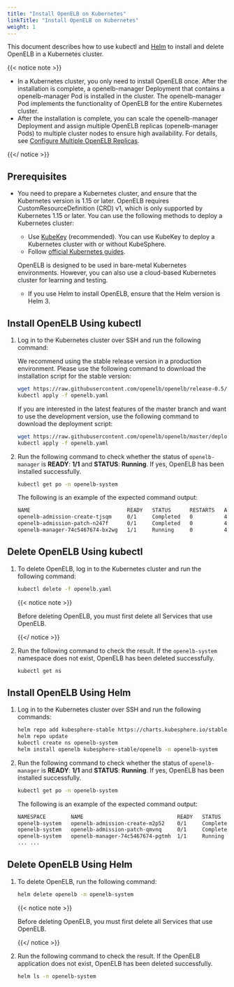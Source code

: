 ```yaml
---
title: "Install OpenELB on Kubernetes"
linkTitle: "Install OpenELB on Kubernetes"
weight: 1
---
```


This document describes how to use kubectl and [Helm](https://helm.sh/) to install and delete OpenELB in a Kubernetes cluster. 

{{< notice note >}}

- In a Kubernetes cluster, you only need to install OpenELB once. After the installation is complete, a openelb-manager Deployment that contains a openelb-manager Pod is installed in the cluster. The openelb-manager Pod implements the functionality of OpenELB for the entire Kubernetes cluster.
- After the installation is complete, you can scale the openelb-manager Deployment and assign multiple OpenELB replicas (openelb-manager Pods) to multiple cluster nodes to ensure high availability. For details, see [Configure Multiple OpenELB Replicas](/docs/getting-started/configuration/configure-multiple-openelb-replicas).

{{</ notice >}}

## Prerequisites

* You need to prepare a Kubernetes cluster, and ensure that the Kubernetes version is 1.15 or later. OpenELB requires CustomResourceDefinition (CRD) v1, which is only supported by Kubernetes 1.15 or later. You can use the following methods to deploy a Kubernetes cluster:

  * Use [KubeKey](https://kubesphere.io/docs/installing-on-linux/) (recommended). You can use KubeKey to deploy a Kubernetes cluster with or without KubeSphere.
  * Follow [official Kubernetes guides](https://kubernetes.io/docs/home/).

  OpenELB is designed to be used in bare-metal Kubernetes environments. However, you can also use a cloud-based Kubernetes cluster for learning and testing.

  * If you use Helm to install OpenELB, ensure that the Helm version is Helm 3.

## Install OpenELB Using kubectl

1. Log in to the Kubernetes cluster over SSH and run the following command:

   We recommend using the stable release version in a production environment. Please use the following command to download the installation script for the stable version:
   
   ```bash
   wget https://raw.githubusercontent.com/openelb/openelb/release-0.5/deploy/openelb.yaml
   kubectl apply -f openelb.yaml
   ```
   
   If you are interested in the latest features of the master branch and want to use the development version, use the following command to download the deployment script:
   
   ```bash
   wget https://raw.githubusercontent.com/openelb/openelb/master/deploy/openelb.yaml
   kubectl apply -f openelb.yaml
   ```
   
2. Run the following command to check whether the status of `openelb-manager` is **READY**: **1/1** and **STATUS**: **Running**. If yes, OpenELB has been installed successfully.

   ```bash
   kubectl get po -n openelb-system
   ```

   The following is an example of the expected command output:

   ```bash
   NAME                               READY   STATUS      RESTARTS   AGE
   openelb-admission-create-tjsqm     0/1     Completed   0          41s
   openelb-admission-patch-n247f      0/1     Completed   0          41s
   openelb-manager-74c5467674-bx2wg   1/1     Running     0          41s
   ```

## Delete OpenELB Using kubectl

1. To delete OpenELB, log in to the Kubernetes cluster and run the following command:

   ```bash
   kubectl delete -f openelb.yaml
   ```

   {{< notice note >}}

   Before deleting OpenELB, you must first delete all Services that use OpenELB.

   {{</ notice >}}

2. Run the following command to check the result. If the `openelb-system` namespace does not exist, OpenELB has been deleted successfully.

   ```bash
   kubectl get ns
   ```
   

## Install OpenELB Using Helm

1. Log in to the Kubernetes cluster over SSH and run the following commands:

   ```bash 
   helm repo add kubesphere-stable https://charts.kubesphere.io/stable
   helm repo update
   kubectl create ns openelb-system
   helm install openelb kubesphere-stable/openelb -n openelb-system
   ```

2. Run the following command to check whether the status of `openelb-manager` is **READY**: **1/1** and **STATUS**: **Running**. If yes, OpenELB has been installed successfully.

   ```bash
   kubectl get po -n openelb-system
   ```

   The following is an example of the expected command output:
   
   ```bash
   NAMESPACE        NAME                              READY   STATUS      RESTARTS   AGE
   openelb-system   openelb-admission-create-m2p52    0/1     Completed   0          32s
   openelb-system   openelb-admission-patch-qmvnq     0/1     Completed   0          31s
   openelb-system   openelb-manager-74c5467674-pgtmh  1/1     Running     0          32s
   ... ...
   ```

## Delete OpenELB Using Helm

1. To delete OpenELB, run the following command:

   ```bash
   helm delete openelb -n openelb-system
   ```

   {{< notice note >}}

   Before deleting OpenELB, you must first delete all Services that use OpenELB.

   {{</ notice >}}

2. Run the following command to check the result. If the OpenELB application does not exist, OpenELB has been deleted successfully.

   ```bash
   helm ls -n openelb-system
   ```

